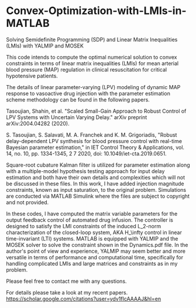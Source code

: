 # Convex-Optimization-with-LMIs-in-MATLAB
Solving Semidefinite Programming (SDP) and Linear Matrix Inequalities (LMIs) with YALMIP and MOSEK


This code intends to compute the optimal numerical solution to convex constraints in terms of linear matrix inequalities (LMIs) for mean arterial blood pressure (MAP) regulation in clinical resuscitation for critical hypotensive patients.

The details of linear parameter-varying (LPV) modeling of dynamic MAP response to vasoactive drug injection with the parameter estimation scheme methodology can be found in the following papers.

Tasoujian, Shahin, et al. "Scaled Small-Gain Approach to Robust Control of LPV Systems with Uncertain Varying Delay." arXiv preprint arXiv:2004.04282 (2020).

S. Tasoujian, S. Salavati, M. A. Franchek and K. M. Grigoriadis, "Robust delay-dependent LPV synthesis for blood pressure control with real-time Bayesian parameter estimation," in IET Control Theory & Applications, vol. 14, no. 10, pp. 1334-1345, 2 7 2020, doi: 10.1049/iet-cta.2019.0651.


Square-root cubature Kalman filter is utilized for parameter estimation along with a multiple-model hypothesis testing approach for input delay estimation and both have their own details and complexities which will not be discussed in these files. In this work, I have added injection magnitude constraints, known as input saturation, to the original problem. Simulations are conducted via MATLAB Simulink where the files are subject to copyright and not provided.

In these codes, I have computed the matrix variable parameters for the output feedback control of automated drug infusion. The
controller is designed to satisfy the LMI constraints of the induced L_2-norm characterization of the closed-loop system, AKA
H_\infty control in linear time-invariant (LTI) systems. MATLAB is equipped with YALMIP and the MOSEK solver to solve the constraint shown in the Dynamics.pdf file. In the author's point of view and experience, YALMIP may seem better and more versatile in terms of performance and computational time, specifically for handling complicated LMIs and large matrices and constraints as in my problem.

Please feel free to contact me with any questions.

For details please take a look at my recent papers.
https://scholar.google.com/citations?user=ydv1fIcAAAAJ&hl=en
